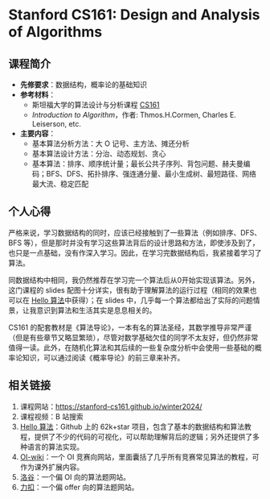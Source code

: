 # Stanford CS161: Design and Analysis of Algorithms

## 课程简介

- **先修要求**：数据结构，概率论的基础知识
- **参考材料**：
    - 斯坦福大学的算法设计与分析课程 [CS161](https://stanford-cs161.github.io/winter2024/)
    - *Introduction to Algorithm*，作者: Thmos.H.Cormen, Charles E. Leiserson, etc.
- **主要内容**：
    - 基本算法分析方法：大 O 记号、主方法、摊还分析
    - 基本算法设计方法：分治、动态规划、贪心
    - 基本算法：排序、顺序统计量；最长公共子序列、背包问题、赫夫曼编码；BFS、DFS、拓扑排序、强连通分量、最小生成树、最短路径、网络最大流、稳定匹配

## 个人心得

严格来说，学习数据结构的同时，应该已经接触到了一些算法（例如排序、DFS、BFS 等），但是那时并没有学习这些算法背后的设计思路和方法，即使涉及到了，也只是一点基础，没有作深入学习。因此，在学习完数据结构后，我紧接着学习了算法。

同数据结构中相同，我仍然推荐在学习完一个算法后从0开始实现该算法。另外，这门课程的 slides 配图十分详实，很有助于理解算法的运行过程（相同的效果也可以在 [Hello 算法](https://www.hello-algo.com/)中获得）；在 slides 中，几乎每一个算法都给出了实际的问题情景，让我意识到算法和生活其实是息息相关的。

CS161 的配套教材是《算法导论》，一本有名的算法圣经，其数学推导非常严谨（但是有些章节又略显繁琐），尽管对数学基础欠佳的同学不太友好，但仍然非常值得一读。此外，在随机化算法和其后续的一些复杂度分析中会使用一些基础的概率论知识，可以通过阅读《概率导论》的前三章来补齐。

## 相关链接

1. 课程网站：<https://stanford-cs161.github.io/winter2024/>
2. 课程视频：B 站搜索
3. [Hello 算法](https://www.hello-algo.com/)：Github 上的 62k+star 项目，包含了基本的数据结构和算法教程，提供了不少的代码的可视化，可以帮助理解背后的逻辑；另外还提供了多种语言的算法实现。
4. [OI-wiki](https://oi-wiki.org/)：一个 OI 竞赛向网站，里面囊括了几乎所有竞赛常见算法的教程，可作为课外扩展内容。
5. [洛谷](https://www.luogu.com.cn)：一个偏 OI 向的算法题网站。
6. [力扣](https://leetcode.cn/)：一个偏 offer 向的算法题网站。
